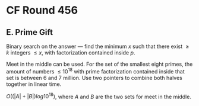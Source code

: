 # CF Round 456

## E. Prime Gift
Binary search on the answer — find the minimum $x$ such that there exist $\ge{k}$ integers $\le{x}$, with factorization contained inside $p$.

Meet in the middle can be used. For the set of the smallest eight primes, the amount of numbers $\le{10^{18}}$ with prime factorization contained inside that set is between $6$ and $7$ million. Use two pointers to combine both halves together in linear time.

$O((|A|+|B|)log10^{18})$, where $A$ and $B$ are the two sets for meet in the middle.